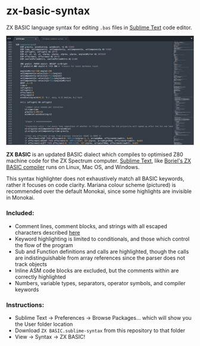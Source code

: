 # zx-basic-syntax

ZX BASIC language syntax for editing `.bas` files in [Sublime Text](https://www.sublimetext.com) code editor.

![screenshot of ZX BASIC highlighting](images/example.jpg?raw=true)

**ZX BASIC** is an updated BASIC dialect which compiles to optimised Z80 machine code for the ZX Spectrum computer. [Sublime Text](https://www.sublimetext.com), like [Boriel's ZX BASIC compiler](https://zxbasic.readthedocs.io/en/docs/about/) runs on Linux, Mac OS, and Windows.

This syntax highlighter does not exhaustively match all BASIC keywords, rather it focuses on code clarity. Mariana colour scheme (pictured) is recommended over the default Monokai, since some highlights are invisible in Monokai.

### Included:
- Comment lines, comment blocks, and strings with all escaped characters described [here](https://zxbasic.readthedocs.io/en/docs/syntax/#graphic-characters)
- Keyword highlighting is limited to conditionals, and those which control the flow of the program
- Sub and Function definitions and calls are highlighted, though the calls are indistinguishable from array references since the parser does not track objects
- Inline ASM code blocks are excluded, but the comments within are correctly highlighted
- Numbers, variable types, separators, operator symbols, and compiler keywords

### Instructions:
- Sublime Text -> Preferences -> Browse Packages... which will show you the User folder location
- Download `ZX BASIC.sublime-syntax` from this repository to that folder
- View -> Syntax -> ZX BASIC!
